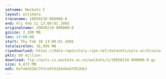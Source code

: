 ```yaml
---
setname: Waikato I
layout: witsdata
tracename: 20050210-000000-0
end: Fri Feb 11 13:00:01 2005
originalname: 20050210-000000-0
gzsize: 2,300 MB
len: 24:00:00
start: Thu Feb 10 13:00:01 2005
totalwirelen: 38,995 MB
ripedownload: https://data-repository.ripe.net/datasets/wits-archive/waikato/1/20050210-000000-0.gz
pkts: 89 million
download: ftp://wits.cs.waikato.ac.nz/waikato/1/20050210-000000-0.gz
size: 6,473 MB
md5: befa6d320c75fce076104d4e67d52b63
---
```

